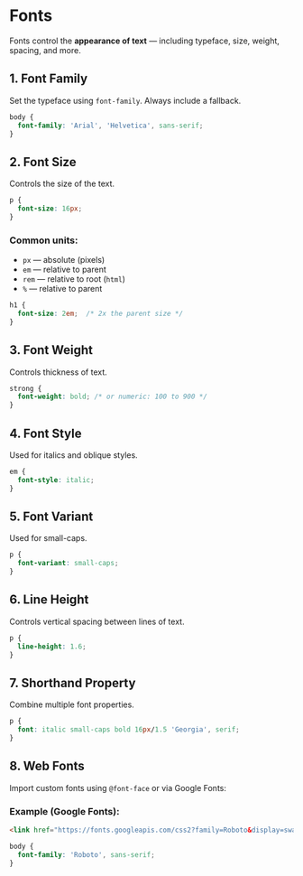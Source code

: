 # Fonts

Fonts control the **appearance of text** — including typeface, size, weight, spacing, and more.

## 1. Font Family

Set the typeface using `font-family`. Always include a fallback.

```css
body {
  font-family: 'Arial', 'Helvetica', sans-serif;
}
```

## 2. Font Size

Controls the size of the text.

```css
p {
  font-size: 16px;
}
```

### Common units:

* `px` — absolute (pixels)
* `em` — relative to parent
* `rem` — relative to root (`html`)
* `%` — relative to parent

```css
h1 {
  font-size: 2em;  /* 2x the parent size */
}
```

## 3. Font Weight

Controls thickness of text.

```css
strong {
  font-weight: bold; /* or numeric: 100 to 900 */
}
```

## 4. Font Style

Used for italics and oblique styles.

```css
em {
  font-style: italic;
}
```

## 5. Font Variant

Used for small-caps.

```css
p {
  font-variant: small-caps;
}
```

## 6. Line Height

Controls vertical spacing between lines of text.

```css
p {
  line-height: 1.6;
}
```

## 7. Shorthand Property

Combine multiple font properties.

```css
p {
  font: italic small-caps bold 16px/1.5 'Georgia', serif;
}
```

## 8. Web Fonts

Import custom fonts using `@font-face` or via Google Fonts:

### Example (Google Fonts):

```html
<link href="https://fonts.googleapis.com/css2?family=Roboto&display=swap" rel="stylesheet">
```

```css
body {
  font-family: 'Roboto', sans-serif;
}
```
